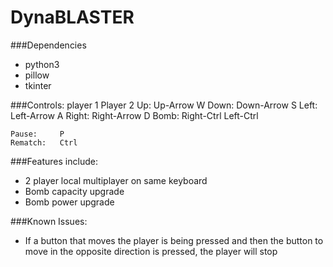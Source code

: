 # DynaBLASTER

###Dependencies

 - python3
 - pillow
 - tkinter

###Controls:
                player 1        Player 2
        Up:     Up-Arrow        W
        Down:   Down-Arrow      S
        Left:   Left-Arrow      A
        Right:  Right-Arrow     D
        Bomb:   Right-Ctrl      Left-Ctrl
        
    Pause:     P
    Rematch:   Ctrl
        
###Features include:

 - 2 player local multiplayer on same keyboard
 - Bomb capacity upgrade
 - Bomb power upgrade

###Known Issues:
 - If a button that moves the player is being pressed and then the button to move in the opposite direction is pressed, the player will stop
